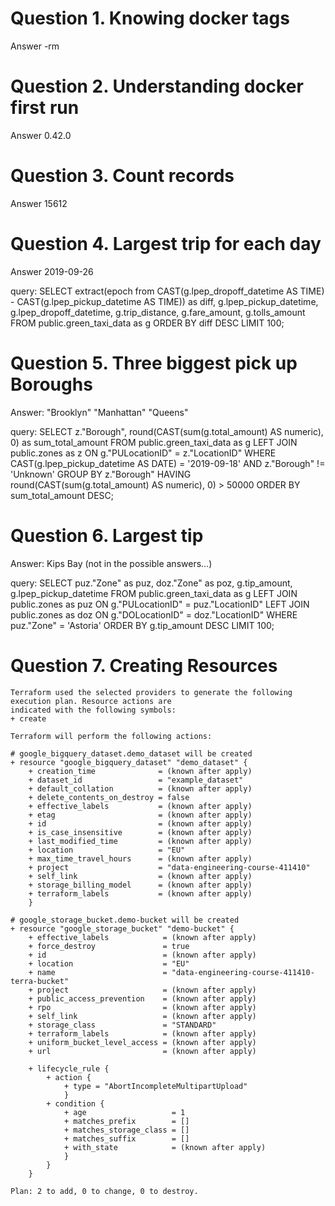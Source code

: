 # Question 1. Knowing docker tags
Answer -rm

# Question 2. Understanding docker first run
Answer 0.42.0

# Question 3. Count records
Answer 15612

# Question 4. Largest trip for each day
Answer 2019-09-26

query:
SELECT extract(epoch from CAST(g.lpep_dropoff_datetime AS TIME) - 
			   CAST(g.lpep_pickup_datetime AS TIME)) as diff,
	g.lpep_pickup_datetime, g.lpep_dropoff_datetime,
	g.trip_distance, g.fare_amount, g.tolls_amount
FROM public.green_taxi_data as g
ORDER BY diff DESC
LIMIT 100;

# Question 5. Three biggest pick up Boroughs
Answer: "Brooklyn" "Manhattan" "Queens"

query:
SELECT z."Borough", round(CAST(sum(g.total_amount) AS numeric), 0) as sum_total_amount
FROM public.green_taxi_data as g
LEFT JOIN public.zones as z
ON g."PULocationID" = z."LocationID"
WHERE CAST(g.lpep_pickup_datetime AS DATE) = '2019-09-18'
	AND z."Borough" != 'Unknown'
GROUP BY z."Borough"
HAVING round(CAST(sum(g.total_amount) AS numeric), 0) > 50000
ORDER BY sum_total_amount DESC;

# Question 6. Largest tip
Answer: Kips Bay  (not in the possible answers...)

query:
SELECT puz."Zone" as puz, doz."Zone" as poz, g.tip_amount, g.lpep_pickup_datetime
FROM public.green_taxi_data as g
LEFT JOIN public.zones as puz
ON g."PULocationID" = puz."LocationID"
LEFT JOIN public.zones as doz
ON g."DOLocationID" = doz."LocationID"
WHERE puz."Zone" = 'Astoria'
ORDER BY g.tip_amount DESC
LIMIT 100;

# Question 7. Creating Resources


	Terraform used the selected providers to generate the following execution plan. Resource actions are
	indicated with the following symbols:
	+ create

	Terraform will perform the following actions:

	# google_bigquery_dataset.demo_dataset will be created
	+ resource "google_bigquery_dataset" "demo_dataset" {
		+ creation_time              = (known after apply)
		+ dataset_id                 = "example_dataset"
		+ default_collation          = (known after apply)
		+ delete_contents_on_destroy = false
		+ effective_labels           = (known after apply)
		+ etag                       = (known after apply)
		+ id                         = (known after apply)
		+ is_case_insensitive        = (known after apply)
		+ last_modified_time         = (known after apply)
		+ location                   = "EU"
		+ max_time_travel_hours      = (known after apply)
		+ project                    = "data-engineering-course-411410"
		+ self_link                  = (known after apply)
		+ storage_billing_model      = (known after apply)
		+ terraform_labels           = (known after apply)
		}

	# google_storage_bucket.demo-bucket will be created
	+ resource "google_storage_bucket" "demo-bucket" {
		+ effective_labels            = (known after apply)
		+ force_destroy               = true
		+ id                          = (known after apply)
		+ location                    = "EU"
		+ name                        = "data-engineering-course-411410-terra-bucket"
		+ project                     = (known after apply)
		+ public_access_prevention    = (known after apply)
		+ rpo                         = (known after apply)
		+ self_link                   = (known after apply)
		+ storage_class               = "STANDARD"
		+ terraform_labels            = (known after apply)
		+ uniform_bucket_level_access = (known after apply)
		+ url                         = (known after apply)

		+ lifecycle_rule {
			+ action {
				+ type = "AbortIncompleteMultipartUpload"
				}
			+ condition {
				+ age                   = 1
				+ matches_prefix        = []
				+ matches_storage_class = []
				+ matches_suffix        = []
				+ with_state            = (known after apply)
				}
			}
		}

	Plan: 2 to add, 0 to change, 0 to destroy.